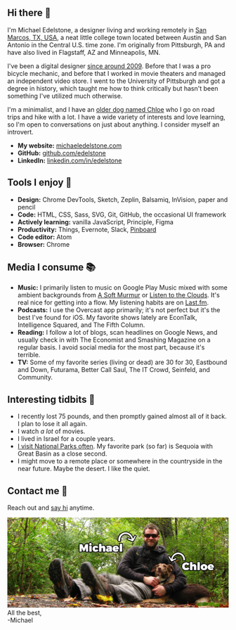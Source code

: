 ## Hi there 👋
I'm Michael Edelstone, a designer living and working remotely in [San Marcos, TX, USA](https://goo.gl/maps/RF69xpHXDVu), a neat little college town located between Austin and San Antonio in the Central U.S. time zone. I'm originally from Pittsburgh, PA and have also lived in Flagstaff, AZ and Minneapolis, MN.

I've been a digital designer [since around 2009](https://github.com/edelstone/my-first-website). Before that I was a pro bicycle mechanic, and before that I worked in movie theaters and managed an independent video store. I went to the University of Pittsburgh and got a degree in history, which taught me how to think critically but hasn't been something I've utilized much otherwise.

I'm a minimalist, and I have an [older dog named Chloe](https://photos.app.goo.gl/dZmnf8guXIF7MCxw1) who I go on road trips and hike with a lot. I have a wide variety of interests and love learning, so I'm open to conversations on just about anything. I consider myself an introvert.

- **My website:** [michaeledelstone.com](https://michaeledelstone.com)
- **GitHub:** [github.com/edelstone](https://github.com/edelstone)
- **LinkedIn:** [linkedin.com/in/edelstone](https://linkedin.com/in/edelstone)

## Tools I enjoy 🔧
 - **Design:** Chrome DevTools, Sketch, Zeplin, Balsamiq, InVision, paper and pencil
 - **Code:** HTML, CSS, Sass, SVG, Git, GitHub, the occasional UI framework
 - **Actively learning:** vanilla JavaScript, Principle, Figma
 - **Productivity:** Things, Evernote, Slack, [Pinboard](https://pinboard.in/u:tsanzer)
 - **Code editor:** Atom
 - **Browser:** Chrome

## Media I consume 📚
 - **Music:** I primarily listen to music on Google Play Music mixed with some ambient backgrounds from [A Soft Murmur](http://asoftmurmur.com/) or [Listen to the Clouds](http://listentothe.cloud/). It's real nice for getting into a flow. My listening habits are on [Last.fm](http://www.last.fm/user/tsanzer).
 - **Podcasts:** I use the Overcast app primarily; it's not perfect but it's the best I've found for iOS. My favorite shows lately are EconTalk, Intelligence Squared, and The Fifth Column.
 - **Reading:** I follow a lot of blogs, scan headlines on Google News, and usually check in with The Economist and Smashing Magazine on a regular basis. I avoid social media for the most part, because it's terrible.
 - **TV:** Some of my favorite series (living or dead) are 30 for 30, Eastbound and Down, Futurama, Better Call Saul, The IT Crowd, Seinfeld, and Community.

## Interesting tidbits 🤔
 - I recently lost 75 pounds, and then promptly gained almost all of it back. I plan to lose it all again.
 - I watch *a lot* of movies.
 - I lived in Israel for a couple years.
 - [I visit National Parks often](https://drive.google.com/open?id=18UmsEMmCnD-Nw_pzG3fmYnuURfY&usp=sharing). My favorite park (so far) is Sequoia with Great Basin as a close second.
 - I might move to a remote place or somewhere in the countryside in the near future. Maybe the desert. I like the quiet.

## Contact me 🤙
Reach out and [say hi](https://michaeledelstone.com/contact) anytime.

<img alt="Michael and dog Chloe" src="me-and-chloe.jpg">
All the best,<br>
-Michael
